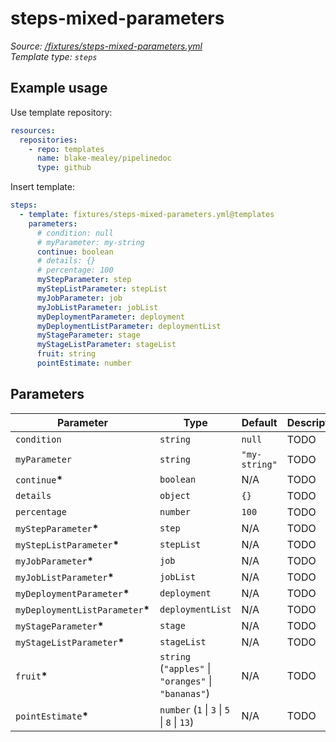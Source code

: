<!-- this file was generated by pipelinedoc - do not modify directly -->

# steps-mixed-parameters

_Source: [/fixtures/steps-mixed-parameters.yml](/fixtures/steps-mixed-parameters.yml)_
<br/>
_Template type: `steps`_

## Example usage

Use template repository:

```yaml
resources:
  repositories:
    - repo: templates
      name: blake-mealey/pipelinedoc
      type: github
```

Insert template:

```yaml
steps:
  - template: fixtures/steps-mixed-parameters.yml@templates
    parameters:
      # condition: null
      # myParameter: my-string
      continue: boolean
      # details: {}
      # percentage: 100
      myStepParameter: step
      myStepListParameter: stepList
      myJobParameter: job
      myJobListParameter: jobList
      myDeploymentParameter: deployment
      myDeploymentListParameter: deploymentList
      myStageParameter: stage
      myStageListParameter: stageList
      fruit: string
      pointEstimate: number
```

## Parameters

|Parameter|Type|Default|Description|
|---|---|---|---|
|`condition`|`string` |`null`|TODO|
|`myParameter`|`string` |`"my-string"`|TODO|
|`continue`**\***|`boolean` |N/A|TODO|
|`details`|`object` |`{}`|TODO|
|`percentage`|`number` |`100`|TODO|
|`myStepParameter`**\***|`step` |N/A|TODO|
|`myStepListParameter`**\***|`stepList` |N/A|TODO|
|`myJobParameter`**\***|`job` |N/A|TODO|
|`myJobListParameter`**\***|`jobList` |N/A|TODO|
|`myDeploymentParameter`**\***|`deployment` |N/A|TODO|
|`myDeploymentListParameter`**\***|`deploymentList` |N/A|TODO|
|`myStageParameter`**\***|`stage` |N/A|TODO|
|`myStageListParameter`**\***|`stageList` |N/A|TODO|
|`fruit`**\***|`string` (`"apples"` \| `"oranges"` \| `"bananas"`)|N/A|TODO|
|`pointEstimate`**\***|`number` (`1` \| `3` \| `5` \| `8` \| `13`)|N/A|TODO|
